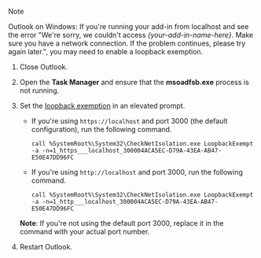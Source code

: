 > [!NOTE]
> Outlook on Windows: If you're running your add-in from localhost and see the error "We're sorry, we couldn't access *{your-add-in-name-here}*. Make sure you have a network connection. If the problem continues, please try again later.", you may need to enable a loopback exemption.
>
> 1. Close Outlook.
> 1. Open the **Task Manager** and ensure that the **msoadfsb.exe** process is not running.
> 1. Set the [loopback exemption](/previous-versions/windows/apps/hh780593(v=win.10)?redirectedfrom=MSDN) in an elevated prompt.
>     - If you're using `https://localhost` and port 3000 (the default configuration), run the following command.
>
>        ```command&nbsp;line
>        call %SystemRoot%\System32\CheckNetIsolation.exe LoopbackExempt -a -n=1_https___localhost_300004ACA5EC-D79A-43EA-AB47-E50E47DD96FC
>        ```
>     - If you're using `http://localhost` and port 3000, run the following command.
>
>        ```command&nbsp;line
>        call %SystemRoot%\System32\CheckNetIsolation.exe LoopbackExempt -a -n=1_http___localhost_300004ACA5EC-D79A-43EA-AB47-E50E47DD96FC
>        ```
>
>      **Note**: If you're not using the default port 3000, replace it in the command with your actual port number.
> 1. Restart Outlook.
